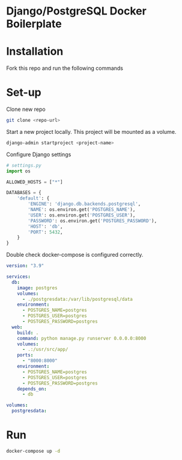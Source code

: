 # Django/PostgreSQL Docker Boilerplate

# Installation
Fork this repo and run the following commands

# Set-up
Clone new repo
```bash
git clone <repo-url>
```
Start a new project locally. This project will be mounted as a volume.
```bash
django-admin startproject <project-name>
```
Configure Django settings
```python
# settings.py
import os

ALLOWED_HOSTS = ["*"]

DATABASES = {
    'default': {
        'ENGINE': 'django.db.backends.postgresql',
        'NAME': os.environ.get('POSTGRES_NAME'),
        'USER': os.environ.get('POSTGRES_USER'),
        'PASSWORD': os.environ.get('POSTGRES_PASSWORD'),
        'HOST': 'db',
        'PORT': 5432,
    }
}
```
Double check docker-compose is configured correctly.
```yml
version: "3.9"

services:
  db:
    image: postgres
    volumes:
      - ./postgresdata:/var/lib/postgresql/data
    environment:
      - POSTGRES_NAME=postgres
      - POSTGRES_USER=postgres
      - POSTGRES_PASSWORD=postgres
  web:
    build: .
    command: python manage.py runserver 0.0.0.0:8000
    volumes:
      - .:/usr/src/app/
    ports:
      - "8000:8000"
    environment:
      - POSTGRES_NAME=postgres
      - POSTGRES_USER=postgres
      - POSTGRES_PASSWORD=postgres
    depends_on:
      - db

volumes:
  postgresdata:
```

# Run
```bash
docker-compose up -d
```